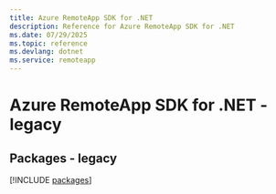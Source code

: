 ```yaml
---
title: Azure RemoteApp SDK for .NET
description: Reference for Azure RemoteApp SDK for .NET
ms.date: 07/29/2025
ms.topic: reference
ms.devlang: dotnet
ms.service: remoteapp
---
```

# Azure RemoteApp SDK for .NET - legacy
## Packages - legacy
[!INCLUDE [packages](remoteapp-index.md)]